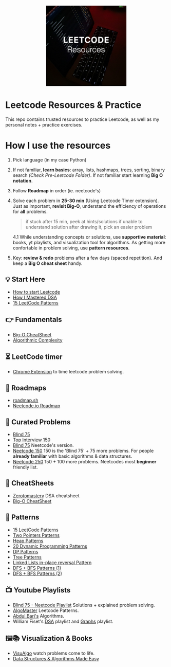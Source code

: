 <p align="center">
  <img src="images/intro_image.png" alt="Leetcode Resources" width="250" />
</p>

# Leetcode Resources & Practice

This repo contains trusted resources to practice Leetcode, as well as my personal notes + practice exercises.

# How I use the resources

1. Pick language (in my case Python)
2. If not familiar, **learn basics**: array, lists, hashmaps, trees, sorting, binary search _(Check Pre-Leetcode Folder)_. If not familiar start learning **Big O notation**.
3. Follow **Roadmap** in order (ie. neetcode's)
4. Solve each problem in **25-30 min** (Using Leetcode Timer extension). Just as important, **revisit Big-O**, understand the efficiency of operations for **all** problems.
    > if stuck after 15 min, peek at hints/solutions
    > if unable to understand solution after drawing it, pick an easier problem
    
    4.1  While understanding concepts or solutions, use **supportive material**: books, yt  playlists, and visualization tool for algorithms. As getting more confortable in problem solving, use **pattern resources**.
5. Key: **review & redo** problems after a few days (spaced repetition). And keep a **Big O cheat sheet** handy.

## 💡 Start Here

- [How to start Leetcode](https://blog.algomaster.io/p/how-to-start-leetcode-in-2025)
- [How I Mastered DSA](https://blog.algomaster.io/p/how-i-mastered-data-structures-and-algorithms)
- [15 LeetCode Patterns](https://blog.algomaster.io/p/15-leetcode-patterns)

## 👉 Fundamentals

- [Big-O CheatSheet](https://www.bigocheatsheet.com/)
- [Algorithmic Complexity](https://blog.algomaster.io/p/57bd4963-462f-4294-a972-4012691fc729)

## ⏳ LeetCode timer

- [Chrome Extension](https://chromewebstore.google.com/detail/leetcode-timer/gfkgelnlcnomnahkfmhemgpahgmibofd) to time leetcode problem solving.

## 📍 Roadmaps

- [roadmap.sh](https://roadmap.sh/datastructures-and-algorithms)
- [Neetcode.io Roadmap](https://neetcode.io/roadmap)

## 🚀 Curated Problems

- [Blind 75](https://leetcode.com/discuss/post/460599/blind-75-leetcode-questions-by-krishnade-9xev/) 
- [Top Interview 150](https://leetcode.com/studyplan/top-interview-150/)
- [Blind 75](https://neetcode.io/practice?tab=blind75) Neetcode's version. 
- [Neetcode 150](https://neetcode.io/practice?tab=neetcode150) 150 is the 'Blind 75' + 75 more problems. For people **already familiar** with basic algorithms & data structures.
- [Neetcode 250](https://neetcode.io/practice?tab=neetcode250) 150 + 100 more problems. Neetcodes most **beginner** friendly list.

## 🔎 CheatSheets

- [Zerotomastery](https://zerotomastery.io/cheatsheets/data-structures-and-algorithms-cheat-sheet/) DSA cheatsheet
- [Big-O CheatSheet](https://www.bigocheatsheet.com/)

## 🚀 Patterns

- [15 LeetCode Patterns](https://blog.algomaster.io/p/15-leetcode-patterns)
- [Two Pointers Patterns](https://www.youtube.com/watch?v=QzZ7nmouLTI)
- [Heap Patterns](https://leetcode.com/discuss/post/1127238/master-heap-understanding-4-patterns-whe-fb8z/)
- [20 Dynamic Programming Patterns](https://blog.algomaster.io/p/20-patterns-to-master-dynamic-programming)
- [DP Patterns](https://leetcode.com/discuss/post/458695/Dynamic-Programming-Patterns/)
- [Tree Patterns](https://leetcode.com/discuss/post/937307/iterative-recursive-dfs-bfs-tree-travers-e1f4/)
- [Linked Lists in-place reversal Pattern](https://leetcode.com/discuss/post/937307/iterative-recursive-dfs-bfs-tree-travers-e1f4/)
- [DFS + BFS Patterns (1)](https://medium.com/leetcode-patterns/leetcode-pattern-1-bfs-dfs-25-of-the-problems-part-1-519450a84353)
- [DFS + BFS Patterns (2)](https://medium.com/leetcode-patterns/leetcode-pattern-2-dfs-bfs-25-of-the-problems-part-2-a5b269597f52)

## 📺 Youtube Playlists

- [Blind 75 - Neetcode Playlist](https://www.youtube.com/watch?v=KLlXCFG5TnA&list=PLot-Xpze53ldVwtstag2TL4HQhAnC8ATf) Solutions + explained problem solving.
- [AlgoMaster](https://www.youtube.com/playlist?list=PLK63NuByH5o-tqaMUHRA4r8ObRW7PWz45) Leetcode Patterns.
- [Abdul Bari's](https://www.youtube.com/playlist?list=PLDN4rrl48XKpZkf03iYFl-O29szjTrs_O) Algorithms.
- William Fiset's [DSA](https://www.youtube.com/playlist?list=PLDV1Zeh2NRsB6SWUrDFW2RmDotAfPbeHu) playlist and [Graphs](https://www.youtube.com/playlist?list=PLDV1Zeh2NRsDGO4--qE8yH72HFL1Km93P) playlist.

## 🖼️📚 Visualization & Books

- [VisuAlgo](https://visualgo.net/en) watch problems come to life.
- [Data Structures & Algorithms Made Easy](https://www.amazon.in/dp/B08CMLS7LZ)

